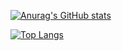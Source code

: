 [![Anurag's GitHub stats](https://github-readme-stats.vercel.app/api?username=jinwook-song&show_icons=true&theme=radical)](https://github.com/anuraghazra/github-readme-stats)

[![Top Langs](https://github-readme-stats.vercel.app/api/top-langs/?username=jinwook-song&layout=compact&theme=radical&langs_count=5)](https://github.com/anuraghazra/github-readme-stats)
